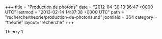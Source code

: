 +++
title = "Production de photons"
date = "2012-04-30 10:36:47 +0000 UTC"
lastmod = "2013-02-14 14:37:38 +0000 UTC"
path = "recherche/theorie/production-de-photons.md"
joomlaid = 364
category = "theorie"
layout="recherche"
+++
<p>Thierry 1</p>